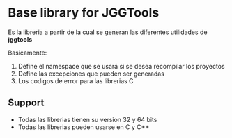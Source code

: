 # Base library for JGGTools

Es la libreria a partir de la cual se generan las diferentes utilidades de **jggtools**

Basicamente:

1. Define el namespace que se usará si se desea recompilar los proyectos
2. Define las excepciones que pueden ser generadas
3. Los codigos de error para las librerias C

## Support

* Todas las librerias tienen su version 32 y 64 bits
* Todas las librerias pueden usarse en C y C++